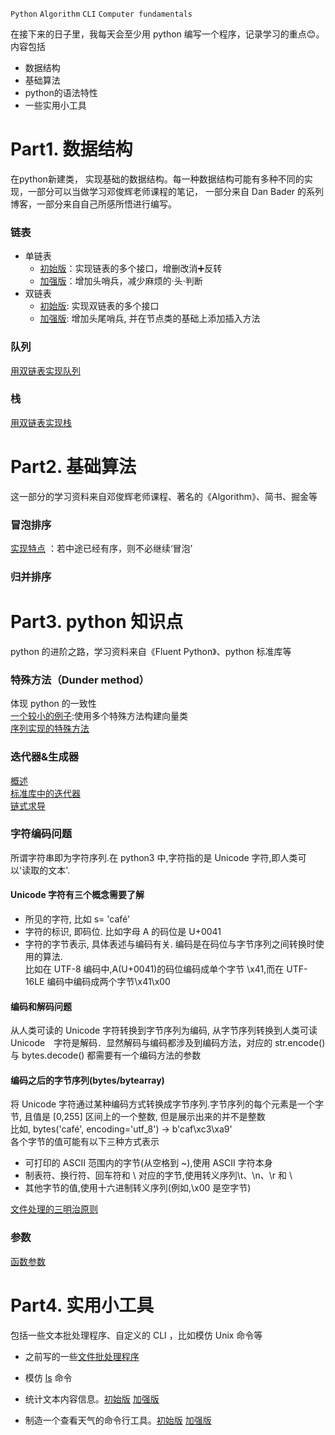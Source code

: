 `Python` `Algorithm` `CLI` `Computer fundamentals`

在接下来的日子里，我每天会至少用 python 编写一个程序，记录学习的重点:blush:。  
内容包括
* 数据结构
* 基础算法
* python的语法特性
* 一些实用小工具

# Part1. 数据结构
  在python新建类， 实现基础的数据结构。每一种数据结构可能有多种不同的实现，一部分可以当做学习邓俊辉老师课程的笔记， 一部分来自 Dan Bader 的系列博客，一部分来自自己所感所悟进行编写。
### 链表
  * 单链表  
      * [初始版](/DataStructure/SinglyLinkedList.py)：实现链表的多个接口，增删改消➕反转  
      * [加强版](/DataStructure/SinglyLinkedList_strengthen.py)：增加头哨兵，减少麻烦的·头·判断
  * 双链表  
      * [初始版](/DataStructure/DoublyLinkedList.py):  实现双链表的多个接口
      * [加强版](/DataStructure/DoublyLinkedList_strength.py): 增加头尾哨兵, 并在节点类的基础上添加插入方法
### 队列  
  [用双链表实现队列](/DataStructure/queue_use_by_doubly_list.py)
### 栈  
  [用双链表实现栈](/DataStructure/stack_use_by_doubly_list.py)

# Part2. 基础算法  
  这一部分的学习资料来自邓俊辉老师课程、著名的《Algorithm》、简书、掘金等
### 冒泡排序  
  [实现特点](/Algorithm/bubble_sort.py) ：若中途已经有序，则不必继续‘冒泡’
### 归并排序

# Part3. python 知识点
  python 的进阶之路，学习资料来自《Fluent Python》、python 标准库等
### 特殊方法（Dunder method）
  体现 python 的一致性  
  [一个较小的例子](/Python-Knowledge/class_method_full_learn.py):使用多个特殊方法构建向量类  
  [序列实现的特殊方法](/Python-Knowledge/sequence_dunder_method.py)
### 迭代器&生成器
  [概述](/Python-Knowledge/iterable_iterator.py)  
  [标准库中的迭代器](/Python-Knowledge/iterator.py)  
  [链式求导](/Python-Knowledge/Iterator_chain.py)  
### 字符编码问题
  所谓字符串即为字符序列.在 python3 中,字符指的是 Unicode 字符,即人类可以'读取的文本'.  
  #### Unicode 字符有三个概念需要了解  
  * 所见的字符, 比如 s= 'café'
  * 字符的标识, 即码位. 比如字母 A 的码位是 U+0041
  * 字符的字节表示, 具体表述与编码有关. 编码是在码位与字节序列之间转换时使用的算法.  
  比如在 UTF-8 编码中,A(U+0041)的码位编码成单个字节 \x41,而在 UTF-16LE 编码中编码成两个字节\x41\x00  
  #### 编码和解码问题  
   从人类可读的 Unicode 字符转换到字节序列为编码, 从字节序列转换到人类可读 Unicode　字符是解码．显然解码与编码都涉及到编码方法，对应的 str.encode() 与 bytes.decode() 都需要有一个编码方法的参数  
  #### 编码之后的字节序列(bytes/bytearray)  
   将 Unicode 字符通过某种编码方式转换成字节序列.字节序列的每个元素是一个字节, 且值是 [0,255] 区间上的一个整数, 但是展示出来的并不是整数  
  比如, bytes('café', encoding='utf_8') -> b'caf\xc3\xa9'  
  各个字节的值可能有以下三种方式表示
  * 可打印的 ASCII 范围内的字节(从空格到 ~),使用 ASCII 字符本身 
  * 制表符、换行符、回车符和 \ 对应的字节,使用转义序列\t、\n、\r 和 \\
  * 其他字节的值,使用十六进制转义序列(例如,\x00 是空字节)  
  
  [文件处理的三明治原则](/Python-Knowledge/encoding_text_file.py)
### 参数
  [函数参数](/Python-Knowledge/function_argument.py)

# Part4. 实用小工具  
  包括一些文本批处理程序、自定义的 CLI ，比如模仿 Unix 命令等  
  * 之前写的一些[文件批处理程序](https://github.com/ZMbiubiubiu/python_files_prosessing_scripts)
  * 模仿 [ls](/Tool/ls.py) 命令

  * 统计文本内容信息。[初始版](/Tool/stat_word_information.py) [加强版](/Tool/stat_word_enhanced.py)


  * 制造一个查看天气的命令行工具。[初始版](/Tool/weather.py) [加强版](/Tool/weather_strength.py)

  

